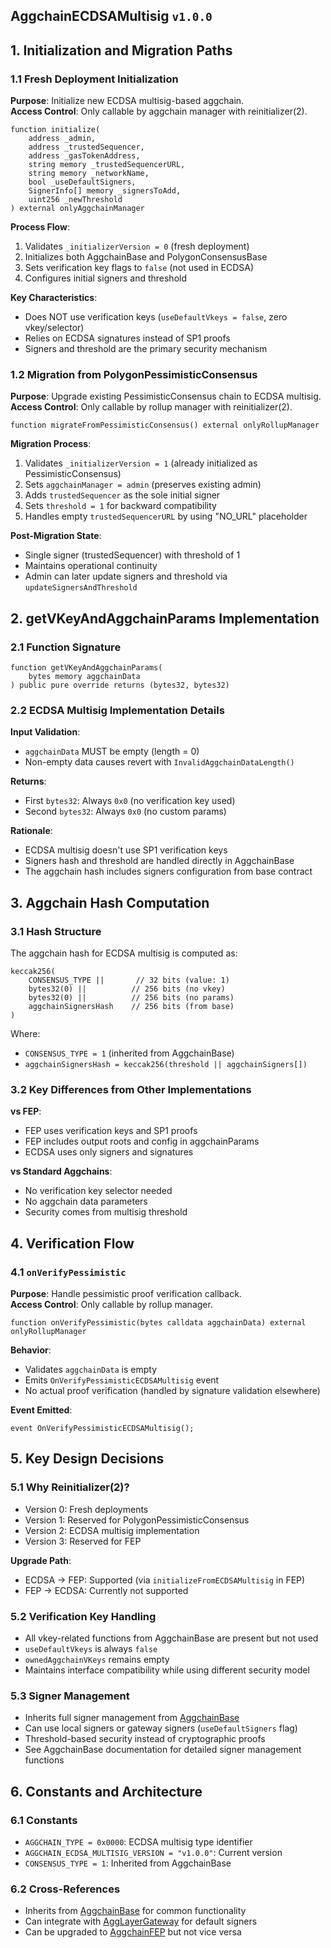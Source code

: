 ## AggchainECDSAMultisig `v1.0.0`

## 1. Initialization and Migration Paths

### 1.1 Fresh Deployment Initialization

**Purpose**: Initialize new ECDSA multisig-based aggchain.  
**Access Control**: Only callable by aggchain manager with reinitializer(2).  

```solidity
function initialize(
    address _admin,
    address _trustedSequencer,
    address _gasTokenAddress,
    string memory _trustedSequencerURL,
    string memory _networkName,
    bool _useDefaultSigners,
    SignerInfo[] memory _signersToAdd,
    uint256 _newThreshold
) external onlyAggchainManager
```

**Process Flow**:
1. Validates `_initializerVersion = 0` (fresh deployment)
2. Initializes both AggchainBase and PolygonConsensusBase
3. Sets verification key flags to `false` (not used in ECDSA)
4. Configures initial signers and threshold

**Key Characteristics**:
- Does NOT use verification keys (`useDefaultVkeys = false`, zero vkey/selector)
- Relies on ECDSA signatures instead of SP1 proofs
- Signers and threshold are the primary security mechanism

### 1.2 Migration from PolygonPessimisticConsensus

**Purpose**: Upgrade existing PessimisticConsensus chain to ECDSA multisig.  
**Access Control**: Only callable by rollup manager with reinitializer(2).  

```solidity
function migrateFromPessimisticConsensus() external onlyRollupManager
```

**Migration Process**:
1. Validates `_initializerVersion = 1` (already initialized as PessimisticConsensus)
2. Sets `aggchainManager = admin` (preserves existing admin)
3. Adds `trustedSequencer` as the sole initial signer
4. Sets `threshold = 1` for backward compatibility
5. Handles empty `trustedSequencerURL` by using "NO_URL" placeholder

**Post-Migration State**:
- Single signer (trustedSequencer) with threshold of 1
- Maintains operational continuity
- Admin can later update signers and threshold via `updateSignersAndThreshold`

## 2. getVKeyAndAggchainParams Implementation

### 2.1 Function Signature

```solidity
function getVKeyAndAggchainParams(
    bytes memory aggchainData
) public pure override returns (bytes32, bytes32)
```

### 2.2 ECDSA Multisig Implementation Details

**Input Validation**:
- `aggchainData` MUST be empty (length = 0)
- Non-empty data causes revert with `InvalidAggchainDataLength()`

**Returns**:
- First `bytes32`: Always `0x0` (no verification key used)
- Second `bytes32`: Always `0x0` (no custom params)

**Rationale**:
- ECDSA multisig doesn't use SP1 verification keys
- Signers hash and threshold are handled directly in AggchainBase
- The aggchain hash includes signers configuration from base contract

## 3. Aggchain Hash Computation

### 3.1 Hash Structure

The aggchain hash for ECDSA multisig is computed as:

```
keccak256(
    CONSENSUS_TYPE ||       // 32 bits (value: 1)
    bytes32(0) ||          // 256 bits (no vkey)
    bytes32(0) ||          // 256 bits (no params)
    aggchainSignersHash    // 256 bits (from base)
)
```

Where:
- `CONSENSUS_TYPE = 1` (inherited from AggchainBase)
- `aggchainSignersHash = keccak256(threshold || aggchainSigners[])`

### 3.2 Key Differences from Other Implementations

**vs FEP**:
- FEP uses verification keys and SP1 proofs
- FEP includes output roots and config in aggchainParams
- ECDSA uses only signers and signatures

**vs Standard Aggchains**:
- No verification key selector needed
- No aggchain data parameters
- Security comes from multisig threshold

## 4. Verification Flow

### 4.1 `onVerifyPessimistic`

**Purpose**: Handle pessimistic proof verification callback.  
**Access Control**: Only callable by rollup manager.  

```solidity
function onVerifyPessimistic(bytes calldata aggchainData) external onlyRollupManager
```

**Behavior**:
- Validates `aggchainData` is empty
- Emits `OnVerifyPessimisticECDSAMultisig` event
- No actual proof verification (handled by signature validation elsewhere)

**Event Emitted**:
```solidity
event OnVerifyPessimisticECDSAMultisig();
```

## 5. Key Design Decisions

### 5.1 Why Reinitializer(2)?

- Version 0: Fresh deployments
- Version 1: Reserved for PolygonPessimisticConsensus
- Version 2: ECDSA multisig implementation
- Version 3: Reserved for FEP

**Upgrade Path**:
- ECDSA → FEP: Supported (via `initializeFromECDSAMultisig` in FEP)
- FEP → ECDSA: Currently not supported

### 5.2 Verification Key Handling

- All vkey-related functions from AggchainBase are present but not used
- `useDefaultVkeys` is always `false`
- `ownedAggchainVKeys` remains empty
- Maintains interface compatibility while using different security model

### 5.3 Signer Management

- Inherits full signer management from [AggchainBase](./AggchainBase.md)
- Can use local signers or gateway signers (`useDefaultSigners` flag)
- Threshold-based security instead of cryptographic proofs
- See AggchainBase documentation for detailed signer management functions

## 6. Constants and Architecture

### 6.1 Constants
- `AGGCHAIN_TYPE = 0x0000`: ECDSA multisig type identifier
- `AGGCHAIN_ECDSA_MULTISIG_VERSION = "v1.0.0"`: Current version
- `CONSENSUS_TYPE = 1`: Inherited from AggchainBase

### 6.2 Cross-References
- Inherits from [AggchainBase](./AggchainBase.md) for common functionality
- Can integrate with [AggLayerGateway](./AggLayerGateway-Multisig.md) for default signers
- Can be upgraded to [AggchainFEP](./AggchainFEP.md) but not vice versa